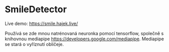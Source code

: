 # SmileDetector

Live demo: https://smile.hajek.live/

Používá se zde mnou natrénovaná neuronka pomocí tensorflow, společně s knihovnou mediapipe https://developers.google.com/mediapipe.
Mediapipe se stará o vyříznutí obličeje.
